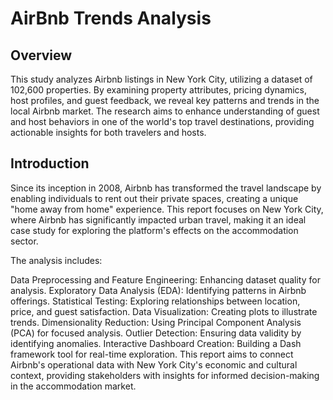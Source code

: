 <h1>AirBnb Trends Analysis</h1>
<h2>Overview</h2>
<body>This study analyzes Airbnb listings in New York City, utilizing a dataset of 102,600 properties. By examining property attributes, pricing dynamics, host profiles, and guest feedback, we reveal key patterns and trends in the local Airbnb market. The research aims to enhance understanding of guest and host behaviors in one of the world's top travel destinations, providing actionable insights for both travelers and hosts.</body>

<h2>Introduction</h2>
<body>Since its inception in 2008, Airbnb has transformed the travel landscape by enabling individuals to rent out their private spaces, creating a unique "home away from home" experience. This report focuses on New York City, where Airbnb has significantly impacted urban travel, making it an ideal case study for exploring the platform's effects on the accommodation sector.

The analysis includes:

Data Preprocessing and Feature Engineering: Enhancing dataset quality for analysis.
Exploratory Data Analysis (EDA): Identifying patterns in Airbnb offerings.
Statistical Testing: Exploring relationships between location, price, and guest satisfaction.
Data Visualization: Creating plots to illustrate trends.
Dimensionality Reduction: Using Principal Component Analysis (PCA) for focused analysis.
Outlier Detection: Ensuring data validity by identifying anomalies.
Interactive Dashboard Creation: Building a Dash framework tool for real-time exploration.
This report aims to connect Airbnb's operational data with New York City's economic and cultural context, providing stakeholders with insights for informed decision-making in the accommodation market.</body>
